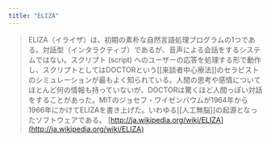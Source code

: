 ```yaml
---
title: "ELIZA"
---
```


> ELIZA（イライザ）は、初期の素朴な自然言語処理プログラムの1つである。対話型（インタラクティブ）であるが、音声による会話をするシステムではない。スクリプト (script) へのユーザーの応答を処理する形で動作し、スクリプトとしてはDOCTORという[[来談者中心療法]]のセラピストのシミュレーションが最もよく知られている。人間の思考や感情についてほとんど何の情報も持っていないが、DOCTORは驚くほど人間っぽい対話をすることがあった。MITのジョセフ・ワイゼンバウムが1964年から1966年にかけてELIZAを書き上げた。いわゆる[[人工無脳]]の起源となったソフトウェアである。
[http://ja.wikipedia.org/wiki/ELIZA](http://ja.wikipedia.org/wiki/ELIZA)
